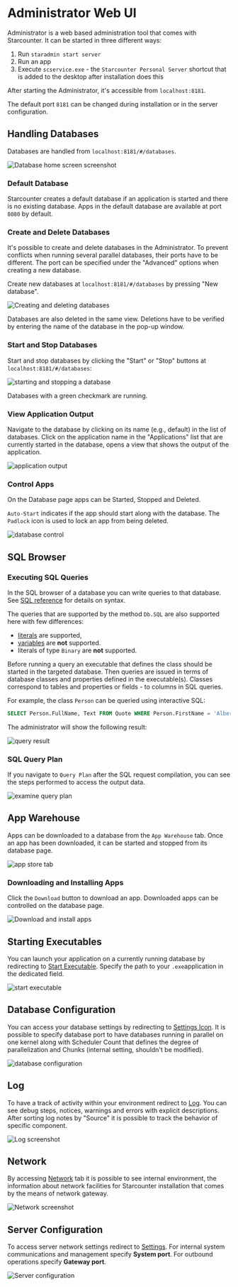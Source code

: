 # Administrator Web UI

Administrator is a web based administration tool that comes with Starcounter. It can be started in three different ways:
1. Run `staradmin start server`
2. Run an app
3. Execute `scservice.exe` - the `Starcounter Personal Server` shortcut that is added to the desktop after installation does this

After starting the Administrator, it's accessible from `localhost:8181`.

The default port `8181` can be changed during installation or in the server configuration.

## Handling Databases

Databases are handled from `localhost:8181/#/databases`.

![Database home screen screenshot](/assets/1.png)

### Default Database

Starcounter creates a default database if an application is started and there is no existing database. Apps in the default database are available at port `8080` by default.

### Create and Delete Databases

It's possible to create and delete databases in the Administrator. To prevent conflicts when running several parallel databases, their ports have to be different. The port can be specified under the "Advanced" options when creating a new database.

Create new databases at `localhost:8181/#/databases` by pressing "New database".  

![Creating and deleting databases](/assets/3.png)

Databases are also deleted in the same view. Deletions have to be verified by entering the name of the database in the pop-up window.

### Start and Stop Databases

Start and stop databases by clicking the "Start" or "Stop" buttons at `localhost:8181/#/databases`:

![starting and stopping a database](/assets/56.png)

Databases with a green checkmark are running.

### View Application Output

Navigate to the database by clicking on its name (e.g., default) in the list of databases. Click on the application name in the "Applications" list that are currently started in the database, opens a view that shows the output of the application.

![application output](/assets/appoutput2.gif)

### Control Apps

On the Database page apps can be Started, Stopped and Deleted.

`Auto-Start` indicates if the app should start along with the database. The `Padlock` icon is used to lock an app from being deleted.

![database control](/assets/Database.png)

## SQL Browser

### Executing SQL Queries

In the SQL browser of a database you can write queries to that database. See [SQL reference](/guides/SQL/) for details on syntax.

The queries that are supported by the method `Db.SQL` are also supported here with few differences:

- [literals](/guides/SQL/literals) are supported,
- [variables](/guides/database/variables) are **not** supported.
- literals of type `Binary` are **not** supported.

Before running a query an executable that defines the class should be started in the targeted database. Then queries are issued in terms of database classes and properties defined in the executable(s). Classes correspond to tables and properties or fields - to columns in SQL queries.

For example, the class `Person` can be queried using interactive SQL:

```sql
SELECT Person.FullName, Text FROM Quote WHERE Person.FirstName = 'Albert'
```

The administrator will show the following result:

![query result](/assets/Screenshot-2015-10-02-17.23.40.png)

### SQL Query Plan

If you navigate to `Query Plan` after the SQL request compilation, you can see the steps performed to access the output data.

![examine query plan](/assets/5.png)

## App Warehouse

Apps can be downloaded to a database from the `App Warehouse` tab. Once an app has been downloaded, it can be started and stopped from its database page.

![app store tab](/assets/AppStoreTab.png)

### Downloading and Installing Apps

Click the `Download` button to download an app. Downloaded apps can be controlled on the database page.

![Download and install apps](/assets/Appstore1.png)

## Starting Executables

You can launch your application on a currently running database by redirecting to [Start Executable](http://127.0.0.1:8181/#/databases/default/executabeStart).
Specify the path to your `.exe`application in the dedicated field.

![start executable](/assets/6.png)

## Database Configuration

You can access your database settings by redirecting to [Settings Icon](http://127.0.0.1:8181/#/databases/default/settings).
It is possible to specify database port to have databases running in parallel on one kernel along with Scheduler Count that defines the degree of  parallelization and Chunks (internal setting, shouldn't be modified).

![database configuration](/assets/7.png)

## Log

To have a track of activity within your environment redirect to [Log](http://127.0.0.1:8181/#/server/log). You can see debug steps, notices, warnings and errors with explicit descriptions. After sorting log notes by "Source" it is possible to track the behavior of specific component.

![Log screenshot](/assets/8.png)

## Network

By accessing [Network](http://127.0.0.1:8181/#/server/network) tab it is possible to see internal environment, the information about network facilities for Starcounter installation that comes by the means of network gateway.

![Network screenshot](/assets/9.png)

## Server Configuration

To access server network settings redirect to [Settings](http://127.0.0.1:8181/#/server/settings).
For internal system communications and management specify **System port**.
For outbound operations specify **Gateway port**.

![Server configuration](/assets/10.png)

